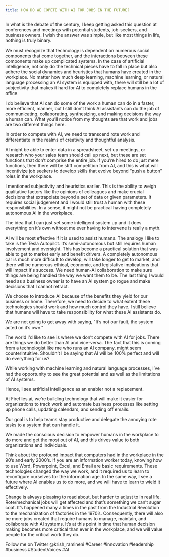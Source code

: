 ```yaml
---
title: HOW DO WE COPETE WITH AI FOR JOBS IN THE FUTURE?
---
```


In what is the debate of the century, I keep getting asked this question at conferences and meetings with potential students, job-seekers, and business owners. I wish the answer was simple, but like most things in life, nothing is truly binary. 

We must recognize that technology is dependent on numerous social components that come together, and the interactions between these components make up complicated systems. In the case of artificial intelligence, not only do the technical pieces have to fall in place but also adhere the social dynamics and heuristics that humans have created in the workplace. No matter how much deep learning, machine learning, or natural language processing an AI system is equipped with, there will still be a lot of subjectivity that makes it hard for AI to completely replace humans in the office. 

I do believe that AI can do some of the work a human can do in a faster, more efficient, manner, but I still don’t think AI assistants can do the job of communicating, collaborating, synthesizing, and making decisions the way a human can. What you’ll notice from my thoughts are that work and jobs are two different things here.

In order to compete with AI, we need to transcend rote work and differentiate in the realms of creativity and thoughtful analysis.

AI might be able to enter data in a spreadsheet, set up meetings, or research who your sales team should call up next, but these are set functions that don’t comprise the entire job. If you’re hired to do just mere functions, then there will be stiff competition from AI, and this is what will incentivize job seekers to develop skills that evolve beyond “push a button” roles in the workplace. 

I mentioned subjectivity and heuristics earlier. This is the ability to weigh qualitative factors like the opinions of colleagues and make crucial decisions that extrapolate beyond a set of data or given parameters. It requires social judgement and I would still trust a human with these responsibilities. In a sense, it might not be practical having completely autonomous AI in the workplace.

The idea that I can just set some intelligent system up and it does everything on it’s own without me ever having to intervene is really a myth. 

AI will be most effective if it is used to assist humans. The analogy I like to take is the Tesla Autopilot. It’s semi-autonomous but still requires human involvement and oversight. This has become a practical solution that was able to get to market early and benefit drivers. A completely autonomous car is much more difficult to develop, will take longer to get to market, and there will be numerous ethical, economic, and legislative implications that will impact it's success. We need human-AI collaboration to make sure things are being handled the way we want them to be. The last thing I would need as a business owner is to have an AI system go rogue and make decisions that I cannot retract.

We choose to introduce AI because of the benefits they yield for our business or home. Therefore, we need to decide to what extent these technologies should work and how much control they have. I still believe that humans will have to take responsibility for what these AI assistants do.

We are not going to get away with saying, "It’s not our fault, the system acted on it’s own." 

The world I'd like to see is where we don’t compete with AI for jobs. There are things we do better than AI and vice-versa. The fact that this is coming from a technologist like me who runs an AI company, might seem counterintuitive. Shouldn’t I be saying that AI will be 100% perfect and will do everything for us? 

While working with machine learning and natural language processes, I’ve had the opportunity to see the great potential and as well as the limitations of AI systems.

Hence, I see artificial intelligence as an enabler not a replacement.

At Fireflies.ai, we’re building technology that will make it easier for organizations to track work and automate business processes like setting up phone calls, updating calendars, and sending off emails.

Our goal is to help teams stay productive and delegate the annoying rote tasks to a system that can handle it.

We made the conscious decision to empower humans in the workplace to do more and get the most out of AI, and this drives value to both organizations and individuals. 

Think about the profound impact that computers had in the workplace in the 90’s and early 2000’s. If you are an information worker today, knowing how to use Word, Powerpoint, Excel, and Email are basic requirements. These technologies changed the way we work, and it required us to learn to reconfigure ourselves for the information age. In the same way, I see a future where AI enables us to do more, and we will have to learn to wield it effectively. 

Change is always pleasing to read about, but harder to adjust to in real life. Rote/mechanical jobs will get affected and that’s something we can’t sugar coat. It’s happened many a times in the past from the Industrial Revolution to the mechanization of factories in the 1970’s. Consequently, there will also be more jobs created that require humans to manage, maintain, and collaborate with AI systems. It’s at this point in time that human decision making becomes more critical than ever in the workplace, and we will value people for the critical work they do. 

Follow me on Twitter @krish_ramineni
#Career #innovation #leadership #business #StudentVoices #AI
